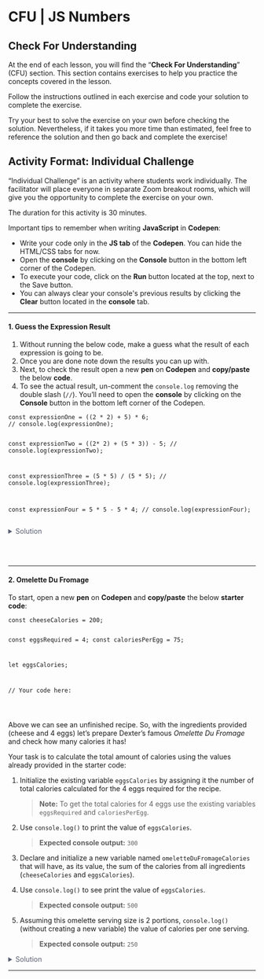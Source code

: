 # CFU | JS Numbers
<h2 class="raw">Check For Understanding</h2>
<p>At the end of each lesson, you will find the &ldquo;<strong>Check For Understanding</strong>&rdquo; (CFU) section. This section contains exercises to help you practice the concepts covered in the lesson.</p>
<p>Follow the instructions outlined in each exercise and code your solution to complete the exercise.</p>
<p>Try your best to solve the exercise on your own before checking the solution. Nevertheless, if it takes you more time than estimated, feel free to reference the solution and then go back and complete the exercise!</p>
<p></p>
<h2 class="raw">Activity Format: Individual Challenge</h2>
<p>&ldquo;Individual Challenge&rdquo; is an activity where students work individually. The facilitator will place everyone in separate Zoom breakout rooms, which will give you the opportunity to complete the exercise on your own.</p>
<p></p>
<div class="alert alert-info">
<p>The duration for this activity is 30 minutes.</p>
</div>


Important tips to remember when writing **JavaScript** in **Codepen**:

- Write your code only in the **JS tab** of the **Codepen**. You can hide the HTML/CSS tabs for now.
- Open the **console** by clicking on the **Console** button in the bottom left corner of the Codepen.
- To execute your code, click on the **Run** button located at the top, next to the Save button.
- You can always clear your console's previous results by clicking the **Clear** button located in the **console** tab.



<p></p>
<hr />
<h4 class="raw">1. Guess the Expression Result</h4>
<p></p>
<ol>
<li class="raw">Without running the below code, make a guess what the result of each expression is going to be.</li>
<li class="raw">Once you are done note down the results you can up with.</li>
<li class="raw">Next, to check the result open a new <strong>pen</strong> on <strong>Codepen</strong> and <strong>copy/paste</strong> the below <strong>code</strong>.</li>
<li class="raw">To see the actual result, un-comment the <code>console.log</code> removing the double slash (<code>//</code>). You&rsquo;ll need to open the <strong>console</strong> by clicking on the <strong>Console</strong> button in the bottom left corner of the Codepen.</li>
</ol>
<p></p>
<pre><code class="js hljs raw">const expressionOne = ((2 * 2) + 5) * 6;
// console.log(expressionOne);

const expressionTwo = ((2* 2) + (5 * 3)) - 5;
// console.log(expressionTwo);

const expressionThree = (5 * 5) / (5 * 5);
// console.log(expressionThree);

const expressionFour = 5 * 5 - 5 * 4;
// console.log(expressionFour);
</code></pre>
<p></p>
<div class="alert alert-success"><details style="font-size: 14px; cursor: pointer; outline: none; color: #575d70;"> <summary>Solution</summary> <br />
<pre><code class="javascript hljs raw">const expressionOne = ((2 * 2) + 5) * 6;
console.log(expressionOne); // ==&gt; 54

const expressionTwo = ((2* 2) + (5 * 3)) - 5;
console.log(expressionTwo); // ==&gt; 14

const expressionThree = (5 * 5) / (5 * 5);
console.log(expressionThree); // ==&gt; 1

const expressionFour = 5 * 5 - 5 * 4;
console.log(expressionFour); // ==&gt; 5
</code></pre>
</details></div>
<p><br /><br /></p>
<hr />
<h4 class="raw">2. Omelette Du Fromage</h4>
<p></p>
<p>To start, open a new <strong>pen</strong> on <strong>Codepen</strong> and <strong>copy/paste</strong> the below <strong>starter code</strong>:</p>
<pre><code class="js hljs raw">const cheeseCalories = 200;

const eggsRequired = 4;
const caloriesPerEgg = 75;

let eggsCalories;


// Your code here:

</code></pre>
<p></p>
<p>Above we can see an unfinished recipe. So, with the ingredients provided (cheese and 4 eggs) let&rsquo;s prepare Dexter&rsquo;s famous <em>Omelette Du Fromage</em> and check how many calories it has!</p>
<p>Your task is to calculate the total amount of calories using the values already provided in the starter code:</p>
<ol>
<li class="raw">
<p>Initialize the existing variable <code>eggsCalories</code> by assigning it the number of total calories calculated for the 4 eggs required for the recipe.</p>
<blockquote class="raw">
<p><strong>Note:</strong> To get the total calories for 4 eggs use the existing variables <code>eggsRequired</code> and <code>caloriesPerEgg</code>.</p>
</blockquote>
</li>
<li class="raw">
<p>Use <code>console.log()</code> to print the value of <code>eggsCalories</code>.</p>
<blockquote class="raw">
<p><strong>Expected console output:</strong> <code>300</code></p>
</blockquote>
</li>
<li class="raw">
<p>Declare and initialize a new variable named <code>omeletteDuFromageCalories</code> that will have, as its value, the sum of the calories from all ingredients (<code>cheeseCalories</code> and <code>eggsCalories</code>).</p>
</li>
<li class="raw">
<p>Use <code>console.log()</code> to see print the value of <code>eggsCalories</code>.</p>
<blockquote class="raw">
<p><strong>Expected console output:</strong> <code>500</code></p>
</blockquote>
</li>
<li class="raw">
<p>Assuming this omelette serving size is 2 portions, <code>console.log()</code> (without creating a new variable) the value of calories per one serving.</p>
<blockquote class="raw">
<p><strong>Expected console output:</strong> <code>250</code></p>
</blockquote>
</li>
</ol>
<p></p>
<div class="alert alert-success"><details style="font-size: 14px; cursor: pointer; outline: none; color: #575d70;"> <summary>Solution</summary> <br />
<pre><code class="javascript hljs raw">let cheeseCalories = 200;

let eggsRequired = 4;
let caloriesPerEgg = 75;

let eggsCalories;


// 1. Calculate total calories for the 4 eggs
eggsCalories = eggsRequired * caloriesPerEgg;

// 2. console.log total calories for the 4 eggs
console.log(eggsCalories);


// 3. Declare a new variable to store the total calories sum
let omeletteDuFromageCalories = cheeseCalories + eggsCalories;

// 4. console.log total calories for the recipe
console.log(omeletteDuFromageCalories);


// 5. console.log total calories per serving
console.log(omeletteDuFromageCalories / 2);
</code></pre>
</details></div>
<hr />